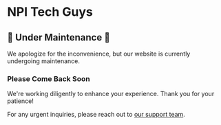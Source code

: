 # NPI Tech Guys

## 🚧 Under Maintenance 🚧

We apologize for the inconvenience, but our website is currently undergoing maintenance.

### Please Come Back Soon

We're working diligently to enhance your experience. Thank you for your patience!

For any urgent inquiries, please reach out to [our support team](mailto:ben@networkprovidersinc.com).

